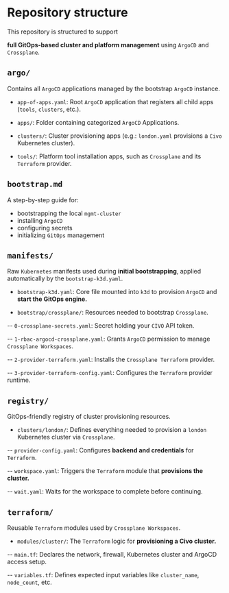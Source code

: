 # Repository structure

This repository is structured to support

**full GitOps-based cluster and platform management** using `ArgoCD` and `Crossplane`.

## `argo/`

Contains all `ArgoCD` applications managed by the bootstrap `ArgoCD` instance.

- `app-of-apps.yaml`: Root `ArgoCD` application that registers all child apps (`tools`, `clusters`, etc.).

- `apps/`: Folder containing categorized `ArgoCD` Applications.

- `clusters/`: Cluster provisioning apps (e.g.: `london.yaml` provisions a `Civo` Kubernetes cluster).

- `tools/`: Platform tool installation apps, such as `Crossplane` and its `Terraform` provider.

## `bootstrap.md`

A step-by-step guide for:

- bootstrapping the local `mgmt-cluster`
- installing `ArgoCD`
- configuring secrets
- initializing `GitOps` management

## `manifests/`

Raw `Kubernetes` manifests used during **initial bootstrapping**, applied automatically by the `bootstrap-k3d.yaml`.

- `bootstrap-k3d.yaml`: Core file mounted into `k3d` to provision `ArgoCD` and **start the GitOps engine.**

- `bootstrap/crossplane/`: Resources needed to bootstrap `Crossplane`.

-- `0-crossplane-secrets.yaml`: Secret holding your `CIVO` API token.

-- `1-rbac-argocd-crossplane.yaml`: Grants `ArgoCD` permission to manage `Crossplane Workspaces`.

-- `2-provider-terraform.yaml`: Installs the `Crossplane Terraform` provider.

-- `3-provider-terraform-config.yaml`: Configures the `Terraform` provider runtime.

## `registry/`

GitOps-friendly registry of cluster provisioning resources.

- `clusters/london/`: Defines everything needed to provision a `london` Kubernetes cluster via `Crossplane`.

-- `provider-config.yaml`: Configures **backend and credentials** for `Terraform`.

-- `workspace.yaml`: Triggers the `Terraform` module that **provisions the cluster.**

-- `wait.yaml`: Waits for the workspace to complete before continuing.

## `terraform/`

Reusable `Terraform` modules used by `Crossplane Workspaces`.

- `modules/cluster/`: The `Terraform` logic for **provisioning a Civo cluster.**

-- `main.tf`: Declares the network, firewall, Kubernetes cluster and ArgoCD access setup.

-- `variables.tf`: Defines expected input variables like `cluster_name`, `node_count`, etc.
